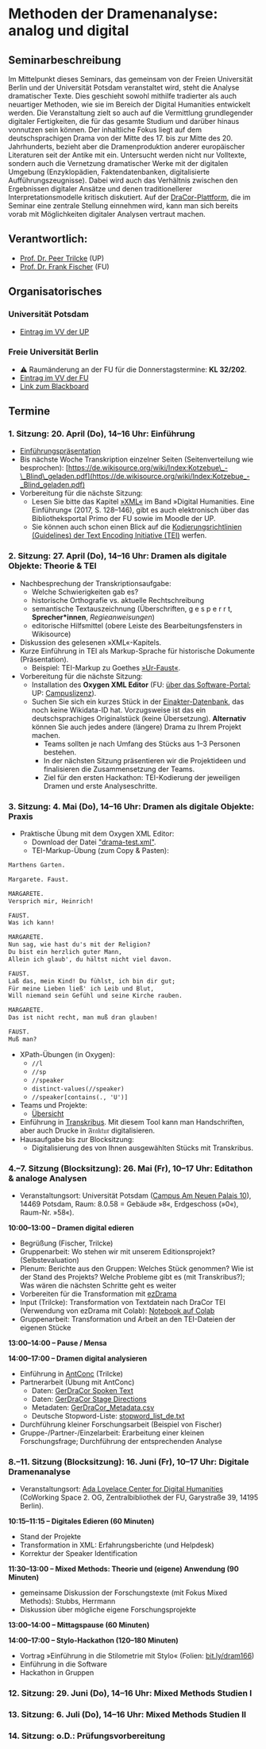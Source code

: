 # Methoden der Dramenanalyse: analog und digital

## Seminarbeschreibung
Im Mittelpunkt dieses Seminars, das gemeinsam von der Freien Universität Berlin und der Universität Potsdam veranstaltet wird, steht die Analyse dramatischer Texte. Dies geschieht sowohl mithilfe tradierter als auch neuartiger Methoden, wie sie im Bereich der Digital Humanities entwickelt werden. Die Veranstaltung zielt so auch auf die Vermittlung grundlegender digitaler Fertigkeiten, die für das gesamte Studium und darüber hinaus vonnutzen sein können. Der inhaltliche Fokus liegt auf dem deutschsprachigen Drama von der Mitte des 17. bis zur Mitte des 20. Jahrhunderts, bezieht aber die Dramenproduktion anderer europäischer Literaturen seit der Antike mit ein. Untersucht werden nicht nur Volltexte, sondern auch die Vernetzung dramatischer Werke mit der digitalen Umgebung (Enzyklopädien, Faktendatenbanken, digitalisierte Aufführungszeugnisse). Dabei wird auch das Verhältnis zwischen den Ergebnissen digitaler Ansätze und denen traditionellerer Interpretationsmodelle kritisch diskutiert. Auf der [DraCor-Plattform](https://dracor.org/), die im Seminar eine zentrale Stellung einnehmen wird, kann man sich bereits vorab mit Möglichkeiten digitaler Analysen vertraut machen.

## Verantwortlich:
- [Prof. Dr. Peer Trilcke](https://www.uni-potsdam.de/de/lit-19-jhd/welcome) (UP)
- [Prof. Dr. Frank Fischer](https://lehkost.github.io/) (FU)

## Organisatorisches
### Universität Potsdam
- [Eintrag im VV der UP](https://puls.uni-potsdam.de/qisserver/rds?state=verpublish&status=init&vmfile=no&publishid=100743&moduleCall=webInfo&publishConfFile=webInfo&publishSubDir=veranstaltung)

### Freie Universität Berlin
- :warning: Raumänderung an der FU für die Donnerstagstermine: **KL 32/202**.
- [Eintrag im VV der FU](https://www.fu-berlin.de/vv/de/lv/793092)
- [Link zum Blackboard](https://fu-berlin.blackboard.com/webapps/blackboard/execute/courseMain?course_id=_180984_1)

## Termine
### 1. Sitzung: 20. April (Do), 14–16 Uhr: Einführung
- [Einführungspräsentation](https://lehkost.github.io/slides/2023-04-20-dramenanalyse-intro/index.html)
- Bis nächste Woche Transkription einzelner Seiten (Seitenverteilung wie besprochen): [https://de.wikisource.org/wiki/Index:Kotzebue\_-\_Blind\_geladen.pdf](https://de.wikisource.org/wiki/Index:Kotzebue_-_Blind_geladen.pdf)
- Vorbereitung für die nächste Sitzung:
  - Lesen Sie bitte das Kapitel [»XML«](https://doi.org/10.1007/978-3-476-05446-3_9) im Band »Digital Humanities. Eine Einführung« (2017, S. 128–146), gibt es auch elektronisch über das Bibliotheksportal Primo der FU sowie im Moodle der UP.
  - Sie können auch schon einen Blick auf die [Kodierungsrichtlinien (Guidelines) der Text Encoding Initiative (TEI)](https://tei-c.org/release/doc/tei-p5-doc/de/html/index.html) werfen.

### 2. Sitzung: 27. April (Do), 14–16 Uhr: Dramen als digitale Objekte: Theorie & TEI
- Nachbesprechung der Transkriptionsaufgabe:
  - Welche Schwierigkeiten gab es?
  - historische Orthografie vs. aktuelle Rechtschreibung
  - semantische Textauszeichnung (Überschriften, g e s p e r r t, **Sprecher\*innen**, *Regieanweisungen*)
  - editorische Hilfsmittel (obere Leiste des Bearbeitungsfensters in Wikisource)
- Diskussion des gelesenen »XML«-Kapitels.
- Kurze Einführung in TEI als Markup-Sprache für historische Dokumente (Präsentation).
  - Beispiel: TEI-Markup zu Goethes [»Ur-Faust«](https://dracor.org/api/corpora/ger/play/goethe-faust-in-urspruenglicher-gestalt/tei).
- Vorbereitung für die nächste Sitzung:
  - Installation des **Oxygen XML Editor** (FU: [über das Software-Portal](https://portal.zedat.fu-berlin.de/software/); UP: [Campuslizenz](https://www.uni-potsdam.de/de/zim/angebote-loesungen/software-campuslizenzen/oxygen-xml-editor)).
  - Suchen Sie sich ein kurzes Stück in der [Einakter-Datenbank](https://einakter.dracor.org/), das noch keine Wikidata-ID hat. Vorzugsweise ist das ein deutschsprachiges Originalstück (keine Übersetzung). **Alternativ** können Sie auch jedes andere (längere) Drama zu Ihrem Projekt machen.
    - Teams sollten je nach Umfang des Stücks aus 1–3 Personen bestehen.
    - In der nächsten Sitzung präsentieren wir die Projektideen und finalisieren die Zusammensetzung der Teams.
    - Ziel für den ersten Hackathon: TEI-Kodierung der jeweiligen Dramen und erste Analyseschritte.

### 3. Sitzung: 4. Mai (Do), 14–16 Uhr: Dramen als digitale Objekte: Praxis
- Praktische Übung mit dem Oxygen XML Editor:
  - Download der Datei ["drama-test.xml"](https://raw.githubusercontent.com/dramenanalyse/dramenanalyse.github.io/main/drama-test.xml).
  - TEI-Markup-Übung (zum Copy & Pasten):

```txt
Marthens Garten.

Margarete. Faust.

MARGARETE.
Versprich mir, Heinrich!

FAUST.
Was ich kann!

MARGARETE.
Nun sag, wie hast du's mit der Religion?
Du bist ein herzlich guter Mann,
Allein ich glaub', du hältst nicht viel davon.

FAUST.
Laß das, mein Kind! Du fühlst, ich bin dir gut;
Für meine Lieben ließ' ich Leib und Blut,
Will niemand sein Gefühl und seine Kirche rauben.

MARGARETE.
Das ist nicht recht, man muß dran glauben!

FAUST.
Muß man?
```

- XPath-Übungen (in Oxygen):
  - ```//l```
  - ```//sp```
  - ```//speaker```
  - ```distinct-values(//speaker)```
  - ```//speaker[contains(., 'U')]```
- Teams und Projekte:
  - [Übersicht](https://etherpad.wikimedia.org/p/3xNEx6N2NS8YRZunRO0R)
- Einführung in [Transkribus](https://transkribus.eu/). Mit diesem Tool kann man Handschriften, aber auch Drucke in 𝔉𝔯𝔞𝔨𝔱𝔲𝔯 digitalisieren.
- Hausaufgabe bis zur Blocksitzung:
  - Digitalisierung des von Ihnen ausgewählten Stücks mit Transkribus.

### 4.–7. Sitzung (Blocksitzung): 26. Mai (Fr), 10–17 Uhr: Editathon & analoge Analysen
- Veranstaltungsort: Universität Potsdam ([Campus Am Neuen Palais 10](https://www.google.com/maps/place/52%C2%B023'59.3%22N+13%C2%B000'43.2%22E/@52.3995638,13.0120026,19.26z/data=!4m4!3m3!8m2!3d52.3998021!4d13.0120073)), 14469 Potsdam, Raum: 8.0.58 = Gebäude »8«, Erdgeschoss (»0«), Raum-Nr. »58«).

**10:00–13:00 – Dramen digital edieren**
- Begrüßung (Fischer, Trilcke)
- Gruppenarbeit: Wo stehen wir mit unserem Editionsprojekt? (Selbstevaluation)
- Plenum: Berichte aus den Gruppen: Welches Stück genommen? Wie ist der Stand des Projekts? Welche Probleme gibt es (mit Transkribus?); Was wären die nächsten Schritte geht es weiter
- Vorbereiten für die Transformation mit [ezDrama](https://github.com/dracor-org/ezdrama)
- Input (Trilcke): Transformation von Textdatein nach DraCor TEI (Verwendung von ezDrama mit Colab): [Notebook auf Colab](https://colab.research.google.com/github/dracor-org/ezdrama/blob/main/ezdramaparser.ipynb)
- Gruppenarbeit: Transformation und Arbeit an den TEI-Dateien der eigenen Stücke

**13:00–14:00 – Pause / Mensa**

**14:00–17:00 – Dramen digital analysieren**
- Einführung in [AntConc](https://www.laurenceanthony.net/software/antconc/) (Trilcke)
- Partnerarbeit (Übung mit AntConc)
  - Daten: [GerDraCor Spoken Text](https://github.com/dramenanalyse/dramenanalyse.github.io/blob/0515346f086c817ad5d411c7ab4933350c5b956d/GerDraCor_SpokenText.zip)
  - Daten: [GerDraCor Stage Directions](https://github.com/dramenanalyse/dramenanalyse.github.io/blob/0515346f086c817ad5d411c7ab4933350c5b956d/GerDraCor_StageDirections.zip)
  - Metadaten: [GerDraCor_Metadata.csv](https://github.com/dramenanalyse/dramenanalyse.github.io/blob/0515346f086c817ad5d411c7ab4933350c5b956d/GerDraCor_Metadata.csv)
  - Deutsche Stopword-Liste: [stopword_list_de.txt](https://github.com/dramenanalyse/dramenanalyse.github.io/blob/0515346f086c817ad5d411c7ab4933350c5b956d/stopword_list_de.txt)
- Durchführung kleiner Forschungsarbeit (Beispiel von Fischer)
- Gruppe-/Partner-/Einzelarbeit: Erarbeitung einer kleinen Forschungsfrage; Durchführung der entsprechenden Analyse

### 8.–11. Sitzung (Blocksitzung): 16. Juni (Fr), 10–17 Uhr: Digitale Dramenanalyse
- Veranstaltungsort: [Ada Lovelace Center for Digital Humanities](https://www.ada.fu-berlin.de/) (CoWorking Space 2. OG, Zentralbibliothek der FU, Garystraße 39, 14195 Berlin).

**10:15–11:15 – Digitales Edieren (60 Minuten)**
- Stand der Projekte
- Transformation in XML: Erfahrungsberichte (und Helpdesk)
- Korrektur der Speaker Identification

**11:30–13:00 – Mixed Methods: Theorie und (eigene) Anwendung (90 Minuten)**
- gemeinsame Diskussion der Forschungstexte (mit Fokus Mixed Methods): Stubbs, Herrmann
- Diskussion über mögliche eigene Forschungsprojekte

**13:00–14:00 – Mittagspause (60 Minuten)**

**14:00–17:00 – Stylo-Hackathon (120–180 Minuten)**
- Vortrag »Einführung in die Stilometrie mit Stylo« (Folien: [bit.ly/dram166](https://bit.ly/dram166))
- Einführung in die Software
- Hackathon in Gruppen

### 12. Sitzung: 29. Juni (Do), 14–16 Uhr: Mixed Methods Studien I

### 13. Sitzung: 6. Juli (Do), 14–16 Uhr: Mixed Methods Studien II

### 14. Sitzung: o.D.: Prüfungsvorbereitung
